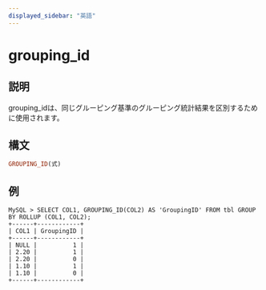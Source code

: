 ```yaml
---
displayed_sidebar: "英語"
---
```



# grouping_id

## 説明

grouping_idは、同じグルーピング基準のグルーピング統計結果を区別するために使用されます。

## 構文

```Haskell
GROUPING_ID(式)
```

## 例

```Plain
MySQL > SELECT COL1, GROUPING_ID(COL2) AS 'GroupingID' FROM tbl GROUP BY ROLLUP (COL1, COL2);
+------+------------+
| COL1 | GroupingID |
+------+------------+
| NULL |          1 |
| 2.20 |          1 |
| 2.20 |          0 |
| 1.10 |          1 |
| 1.10 |          0 |
+------+------------+
```